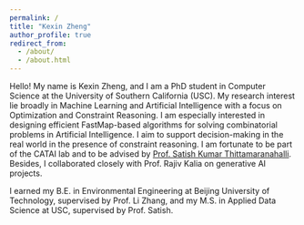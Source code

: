 ```yaml
---
permalink: /
title: "Kexin Zheng"
author_profile: true
redirect_from: 
  - /about/
  - /about.html
---
```


Hello! My name is Kexin Zheng, and I am a PhD student in Computer Science at the University of Southern California (USC). My research interest lie broadly in Machine Learning and Artificial Intelligence with a focus on Optimization and Constraint Reasoning. I am especially interested in designing efficient FastMap-based algorithms for solving combinatorial problems in Artificial Intelligence. I aim to support decision-making in the real world in the presence of constraint reasoning. I am fortunate to be part of the CATAI lab and to be advised by [Prof. Satish Kumar Thittamaranahalli](https://www.tkskwork.org/). Besides, I collaborated closely with Prof. Rajiv Kalia on generative AI projects.

I earned my B.E. in Environmental Engineering at Beijing University of Technology, supervised by Prof. Li Zhang, and my M.S. in Applied Data Science at USC, supervised by Prof. Satish.
